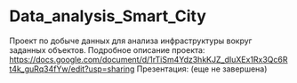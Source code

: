 # Data_analysis_Smart_City

Проект по добыче данных для анализа инфраструктуры вокруг заданных объектов.
Подробное описание проекта: https://docs.google.com/document/d/1rTiSm4Ydz3hkKJZ_dIuXEx1Rx3Qc6Rt4k_guRq34fYw/edit?usp=sharing
Презентация: (еще не завершена)
